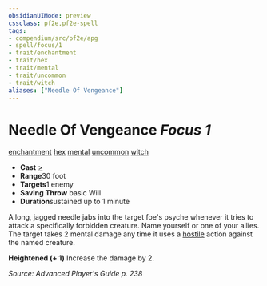 ```yaml
---
obsidianUIMode: preview
cssclass: pf2e,pf2e-spell
tags:
- compendium/src/pf2e/apg
- spell/focus/1
- trait/enchantment
- trait/hex
- trait/mental
- trait/uncommon
- trait/witch
aliases: ["Needle Of Vengeance"]
---
```

# Needle Of Vengeance *Focus 1*   
[enchantment](../../Rules/traits/enchantment.md)  [hex](../../Rules/traits/hex-apg.md)  [mental](../../Rules/traits/mental.md)  [uncommon](../../Rules/traits/uncommon.md)  [witch](../../Rules/traits/witch-apg.md)  

- **Cast** [>](../../Rules/core-rulebook/chapter-9-playing-the-game.md#Actions "Single Action") 
- **Range**30 foot
- **Targets**1 enemy
- **Saving Throw**  basic Will
- **Duration**sustained up to 1 minute

A long, jagged needle jabs into the target foe's psyche whenever it tries to attack a specifically forbidden creature. Name yourself or one of your allies. The target takes 2 mental damage any time it uses a [hostile](../../Rules/conditions.md#Hostile) action against the named creature.

**Heightened (+ 1)** Increase the damage by 2.

*Source: Advanced Player's Guide p. 238*